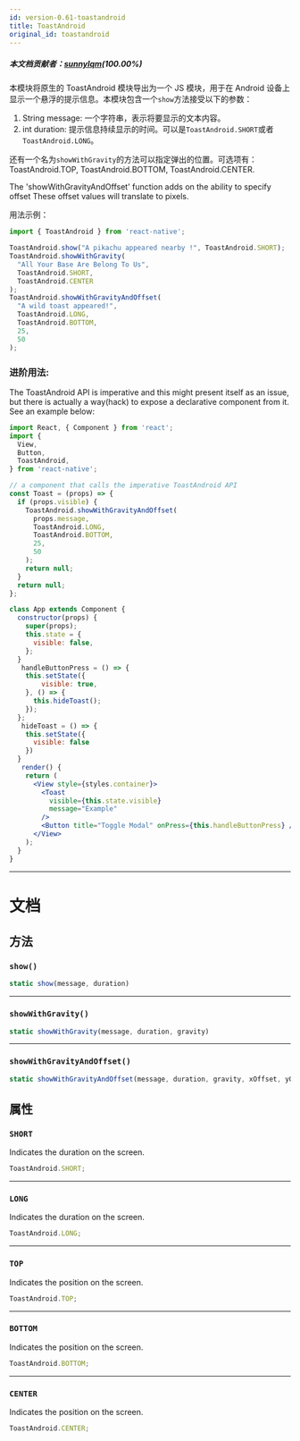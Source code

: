 ```yaml
---
id: version-0.61-toastandroid
title: ToastAndroid
original_id: toastandroid
---
```


##### 本文档贡献者：[sunnylqm](https://github.com/search?q=sunnylqm%40qq.com+in%3Aemail&type=Users)(100.00%)

本模块将原生的 ToastAndroid 模块导出为一个 JS 模块，用于在 Android 设备上显示一个悬浮的提示信息。本模块包含一个`show`方法接受以下的参数：

1.  String message: 一个字符串，表示将要显示的文本内容。
2.  int duration: 提示信息持续显示的时间。可以是`ToastAndroid.SHORT`或者`ToastAndroid.LONG`。

还有一个名为`showWithGravity`的方法可以指定弹出的位置。可选项有：ToastAndroid.TOP, ToastAndroid.BOTTOM, ToastAndroid.CENTER.

The 'showWithGravityAndOffset' function adds on the ability to specify offset These offset values will translate to pixels.

用法示例：

```jsx
import { ToastAndroid } from 'react-native'; 

ToastAndroid.show("A pikachu appeared nearby !", ToastAndroid.SHORT);
ToastAndroid.showWithGravity(
  "All Your Base Are Belong To Us",
  ToastAndroid.SHORT,
  ToastAndroid.CENTER
);
ToastAndroid.showWithGravityAndOffset(
  "A wild toast appeared!",
  ToastAndroid.LONG,
  ToastAndroid.BOTTOM,
  25,
  50
);
```

### 进阶用法:

The ToastAndroid API is imperative and this might present itself as an issue, but there is actually a way(hack) to expose a declarative component from it. See an example below:

```jsx
import React, { Component } from 'react';
import {
  View,
  Button,
  ToastAndroid,
} from 'react-native';

// a component that calls the imperative ToastAndroid API
const Toast = (props) => {
  if (props.visible) {
    ToastAndroid.showWithGravityAndOffset(
      props.message,
      ToastAndroid.LONG,
      ToastAndroid.BOTTOM,
      25,
      50
    );
    return null;
  }
  return null;
};

class App extends Component {
  constructor(props) {
    super(props);
    this.state = {
      visible: false,
    };
  }
   handleButtonPress = () => {
    this.setState({
        visible: true,
    }, () => {
      this.hideToast();
    });
  };
   hideToast = () => {
    this.setState({
      visible: false
    })
  }
   render() {
    return (
      <View style={styles.container}>
        <Toast
          visible={this.state.visible}
          message="Example"
        />
        <Button title="Toggle Modal" onPress={this.handleButtonPress} />
      </View>
    );
  }
}
```

---

# 文档

## 方法

### `show()`

```jsx
static show(message, duration)
```

---

### `showWithGravity()`

```jsx
static showWithGravity(message, duration, gravity)
```

---

### `showWithGravityAndOffset()`

```jsx
static showWithGravityAndOffset(message, duration, gravity, xOffset, yOffset)
```

## 属性

### `SHORT`

Indicates the duration on the screen.

```jsx
ToastAndroid.SHORT;
```

---

### `LONG`

Indicates the duration on the screen.

```jsx
ToastAndroid.LONG;
```

---

### `TOP`

Indicates the position on the screen.

```jsx
ToastAndroid.TOP;
```

---

### `BOTTOM`

Indicates the position on the screen.

```jsx
ToastAndroid.BOTTOM;
```

---

### `CENTER`

Indicates the position on the screen.

```jsx
ToastAndroid.CENTER;
```
